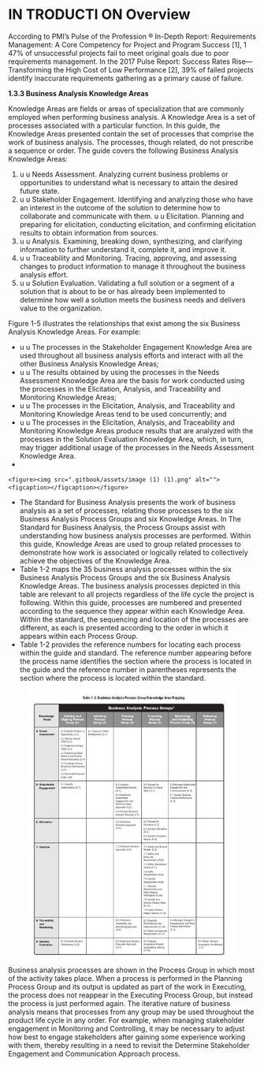 # IN TRODUCTI ON Overview

According to PMI’s Pulse of the Profession ® In-Depth Report: Requirements Management: A Core Competency for Project and Program Success \[1], 1 47% of unsuccessful projects fail to meet original goals due to poor requirements management. In the 2017 Pulse Report: Success Rates Rise—Transforming the High Cost of Low Performance \[2], 39% of failed projects identify inaccurate requirements gathering as a primary cause of failure.

**1.3.3 Business Analysis Knowledge Areas**&#x20;

Knowledge Areas are fields or areas of specialization that are commonly employed when performing business analysis. A Knowledge Area is a set of processes associated with a particular function. In this guide, the Knowledge Areas presented contain the set of processes that comprise the work of business analysis. The processes, though related, do not prescribe a sequence or order. The guide covers the following Business Analysis Knowledge Areas:&#x20;

1. u u Needs Assessment. Analyzing current business problems or opportunities to understand what is necessary to attain the desired future state.&#x20;
2. u u Stakeholder Engagement. Identifying and analyzing those who have an interest in the outcome of the solution to determine how to collaborate and communicate with them. u u Elicitation. Planning and preparing for elicitation, conducting elicitation, and confirming elicitation results to obtain information from sources.&#x20;
3. u u Analysis. Examining, breaking down, synthesizing, and clarifying information to further understand it, complete it, and improve it.&#x20;
4. u u Traceability and Monitoring. Tracing, approving, and assessing changes to product information to manage it throughout the business analysis effort.&#x20;
5. u u Solution Evaluation. Validating a full solution or a segment of a solution that is about to be or has already been implemented to determine how well a solution meets the business needs and delivers value to the organization.

Figure 1-5 illustrates the relationships that exist among the six Business Analysis Knowledge Areas. For example:&#x20;

* u u The processes in the Stakeholder Engagement Knowledge Area are used throughout all business analysis efforts and interact with all the other Business Analysis Knowledge Areas;&#x20;
* u u The results obtained by using the processes in the Needs Assessment Knowledge Area are the basis for work conducted using the processes in the Elicitation, Analysis, and Traceability and Monitoring Knowledge Areas;
* u u The processes in the Elicitation, Analysis, and Traceability and Monitoring Knowledge Areas tend to be used concurrently; and&#x20;
* u u The processes in the Elicitation, Analysis, and Traceability and Monitoring Knowledge Areas produce results that are analyzed with the processes in the Solution Evaluation Knowledge Area, which, in turn, may trigger additional usage of the processes in the Needs Assessment Knowledge Area.
*

    <figure><img src=".gitbook/assets/image (1) (1).png" alt=""><figcaption></figcaption></figure>
* The Standard for Business Analysis presents the work of business analysis as a set of processes, relating those processes to the six Business Analysis Process Groups and six Knowledge Areas. In The Standard for Business Analysis, the Process Groups assist with understanding how business analysis processes are performed. Within this guide, Knowledge Areas are used to group related processes to demonstrate how work is associated or logically related to collectively achieve the objectives of the Knowledge Area.&#x20;
* Table 1-2 maps the 35 business analysis processes within the six Business Analysis Process Groups and the six Business Analysis Knowledge Areas. The business analysis processes depicted in this table are relevant to all projects regardless of the life cycle the project is following. Within this guide, processes are numbered and presented according to the sequence they appear within each Knowledge Area. Within the standard, the sequencing and location of the processes are different, as each is presented according to the order in which it appears within each Process Group.&#x20;
* Table 1-2 provides the reference numbers for locating each process within the guide and standard. The reference number appearing before the process name identifies the section where the process is located in the guide and the reference number in parentheses represents the section where the process is located within the standard.

<figure><img src=".gitbook/assets/image (2) (1).png" alt=""><figcaption></figcaption></figure>

Business analysis processes are shown in the Process Group in which most of the activity takes place. When a process is performed in the Planning Process Group and its output is updated as part of the work in Executing, the process does not reappear in the Executing Process Group, but instead the process is just performed again. The iterative nature of business analysis means that processes from any group may be used throughout the product life cycle in any order. For example, when managing stakeholder engagement in Monitoring and Controlling, it may be necessary to adjust how best to engage stakeholders after gaining some experience working with them, thereby resulting in a need to revisit the Determine Stakeholder Engagement and Communication Approach process.
